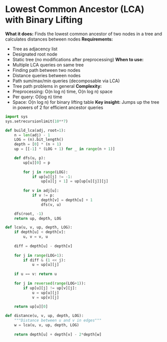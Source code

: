 # Lowest Common Ancestor (LCA) with Binary Lifting
**What it does:** Finds the lowest common ancestor of two nodes in a tree and calculates distances between nodes
**Requirements:**
- Tree as adjacency list
- Designated root node
- Static tree (no modifications after preprocessing)
**When to use:**
- Multiple LCA queries on same tree
- Finding path between two nodes
- Distance queries between nodes
- Path sum/max/min queries (decomposable via LCA)
- Tree path problems in general
**Complexity:**
- Preprocessing: O(n log n) time, O(n log n) space
- Per query: O(log n) time
- Space: O(n log n) for binary lifting table
**Key insight:** Jumps up the tree in powers of 2 for efficient ancestor queries

```python
import sys
sys.setrecursionlimit(10**7)

def build_lca(adj, root=1):
    n = len(adj) - 1
    LOG = (n).bit_length()
    depth = [0] * (n + 1)
    up = [[-1] * (LOG + 1) for _ in range(n + 1)]

    def dfs(u, p):
        up[u][0] = p
        
        for j in range(LOG):
            if up[u][j] != -1:
                up[u][j + 1] = up[up[u][j]][j]
        
        for v in adj[u]:
            if v != p:
                depth[v] = depth[u] + 1
                dfs(v, u)

    dfs(root, -1)
    return up, depth, LOG
```

```python
def lca(u, v, up, depth, LOG):
    if depth[u] < depth[v]:
        u, v = v, u
    
    diff = depth[u] - depth[v]
    
    for j in range(LOG+1):
        if diff & (1 << j):
            u = up[u][j]
    
    if u == v: return u
    
    for j in reversed(range(LOG+1)):
        if up[u][j] != up[v][j]:
            u = up[u][j]
            v = up[v][j]
    
    return up[u][0]
```

```python
def distance(u, v, up, depth, LOG):
    """Distance between u and v in edges"""
    w = lca(u, v, up, depth, LOG)
    
    return depth[u] + depth[v] - 2*depth[w]
```
